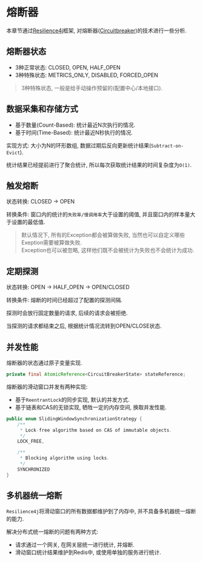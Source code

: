 # 熔断器

本章节通过[Resilience4j](https://github.com/resilience4j/resilience4j)框架,
对熔断器([Circuitbreaker](https://resilience4j.readme.io/docs/circuitbreaker))的技术进行一些分析.

## 熔断器状态

* 3种正常状态: CLOSED, OPEN, HALF_OPEN
* 3种特殊状态: METRICS_ONLY, DISABLED, FORCED_OPEN

> 3种特殊状态, 一般是给手动操作预留的(配置中心/本地接口).

## 数据采集和存储方式

* 基于数量(Count-Based): 统计最近N次执行的情况.
* 基于时间(Time-Based): 统计最近N秒执行的情况.

实现方式: 大小为N的环形数组, 数据过期后反向更新统计结果(`Subtract-on-Evict`).

统计结果已经提前进行了聚合统计, 所以每次获取统计结果的时间复杂度为`O(1)`.

## 触发熔断

状态转换: CLOSED -> OPEN

转换条件: 窗口内的统计的`失败率/慢调用率`大于设置的阈值, 并且窗口内的样本量大于设置的最低值.

> 默认情况下, 所有的Exception都会被算做失败, 当然也可以自定义哪些Exeption需要被算做失败.\
> Exception也可以被忽略, 这样他们既不会被统计为失败也不会统计为成功.

## 定期探测

状态转换: OPEN -> HALF_OPEN -> OPEN/CLOSED

转换条件: 熔断的时间已经超过了配置的探测间隔.

探测时会放行固定数量的请求, 后续的请求会被拒绝.

当探测的请求都结束之后, 根据统计情况流转到OPEN/CLOSE状态.

## 并发性能

熔断器的状态通过原子变量实现.

```java
private final AtomicReference<CircuitBreakerState> stateReference;
```

熔断器的滑动窗口并发有两种实现:

* 基于`ReentrantLock`的同步实现, 默认的并发方式.
* 基于链表和CAS的无锁实现, 牺牲一定的内存空间, 换取并发性能.

```java
public enum SlidingWindowSynchronizationStrategy {
    /**
     * Lock-free algorithm based on CAS of immutable objects.
     */
    LOCK_FREE,

    /**
     * Blocking algorithm using locks.
     */
    SYNCHRONIZED
}
```

## 多机器统一熔断

`Resilience4j`将滑动窗口的所有数据都维护到了内存中, 并不具备多机器统一熔断的能力.

解决分布式统一熔断的问题有两种方式:

* 请求通过一个网关, 在网关层统一进行统计, 并熔断.
* 滑动窗口统计结果维护到Redis中, 或使用单独的服务进行统计.
